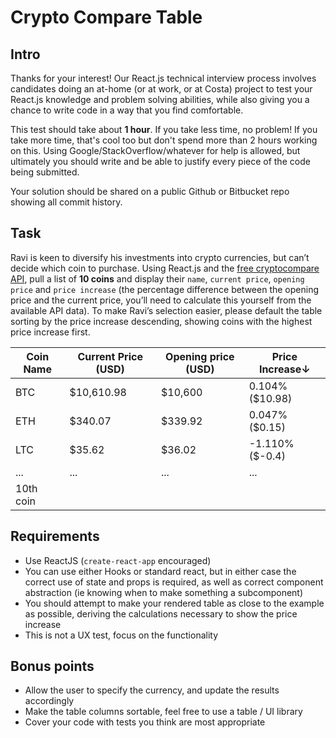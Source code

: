 # Crypto Compare Table
## Intro

Thanks for your interest! Our React.js technical interview process involves candidates doing an at-home (or at work, or at Costa) project to test your React.js knowledge and problem solving abilities, while also giving you a chance to write code in a way that you find comfortable.

This test should take about **1 hour**. If you take less time, no problem! If you take more time, that's cool too but don't spend more than 2 hours working on this. Using Google/StackOverflow/whatever for help is allowed, but ultimately you should write and be able to justify every piece of the code being submitted.

Your solution should be shared on a public Github or Bitbucket repo showing all commit history.

## Task
Ravi is keen to diversify his investments into crypto currencies, but can’t decide which coin to purchase. Using React.js and the [free cryptocompare API](https://min-api.cryptocompare.com/documentation), pull a list of **10 coins** and display their `name`, `current price`, `opening price` and `price increase` (the percentage difference between the opening price and the current price, you’ll need to calculate this yourself from the available API data). To make Ravi’s selection easier, please default the table sorting by the price increase descending, showing coins with the highest price increase first. 

| Coin Name | Current Price (USD) | Opening price (USD) | Price Increase↓ |
|-----------|---------------------|---------------------|-----------------|
| BTC       | $10,610.98          | $10,600             | 0.104% ($10.98) |
| ETH       | $340.07             | $339.92             | 0.047% ($0.15)  |
| LTC       | $35.62              | $36.02              | -1.110% ($-0.4) |
| ...       | ...                 | ...                 | ...             |
| 10th coin |                     |                     |                 |


## Requirements
- Use ReactJS (`create-react-app` encouraged)
- You can use either Hooks or standard react, but in either case the correct use of state and props is required, as well as correct component abstraction (ie knowing when to make something a subcomponent)
- You should attempt to make your rendered table as close to the example as possible, deriving the calculations necessary to show the price increase
- This is not a UX test, focus on the functionality

## Bonus points
- Allow the user to specify the currency, and update the results accordingly
- Make the table columns sortable, feel free to use a table / UI library
- Cover your code with tests you think are most appropriate
